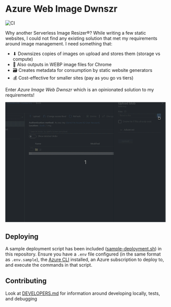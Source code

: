 # Azure Web Image Dwnszr

![CI](https://github.com/mikaelweave/azure_web_img_dwnszr/workflows/CI/badge.svg?branch=master)

Why another Serverless Image Resizer®? While writing a few static websites, I could not find any existing solution that met my requirements around image management. I need something that:
- ⬇ Downsizes copies of images on upload and stores them (storage vs compute)
- 🔵 Also outputs in WEBP image files for Chrome
- 🗃 Creates metadata for consumption by static website generators
- 💰 Cost-effective for smaller sites (pay as you go vs tiers)

Enter *Azure Image Web Dwnszr* which is an opinionated solution to my requirements!

![Gif of basic use of Azure Image Web Dwnszr](./assets/azure-wnb-img-dwnszr-preview.gif)


## Deploying

A sample deployment script has been included ([sample-deployment.sh](./sample-deployment.sh)) in this repository. Ensure you have a `.env` file configured (in the same format as `.env.sample`), the [Azure CLI](https://docs.microsoft.com/en-us/cli/azure/install-azure-cli?view=azure-cli-latest) installed, an Azure subscription to deploy to, and execute the commands in that script.


## Contributing

Look at [DEVELOPERS.md](./DEVELOPERS.md) for information around developing locally, tests, and debugging
